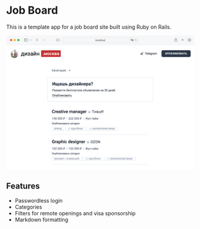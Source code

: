 # Job Board

This is a template app for a job board site built using Ruby on Rails.

![Screenshot](./screenshot.png)

## Features

- Passwordless login
- Categories
- Filters for remote openings and visa sponsorship
- Markdown formatting
